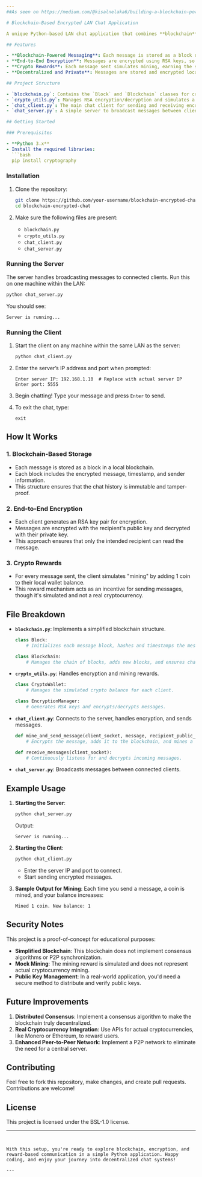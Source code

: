 ```yaml
---
##As seen on https://medium.com/@kisalnelaka6/building-a-blockchain-powered-encrypted-chat-application-with-python-103f116fad34

# Blockchain-Based Encrypted LAN Chat Application

A unique Python-based LAN chat application that combines **blockchain** technology for secure message storage, **end-to-end encryption** for privacy, and a **crypto-reward system** that simulates mining for each message sent.

## Features

- **Blockchain-Powered Messaging**: Each message is stored as a block on a local blockchain, ensuring tamper-proof and immutable chat history.
- **End-to-End Encryption**: Messages are encrypted using RSA keys, so only the intended recipient can decrypt and read them.
- **Crypto Rewards**: Each message sent simulates mining, earning the sender a small reward in their wallet.
- **Decentralized and Private**: Messages are stored and encrypted locally, with no reliance on a central server for message storage.

## Project Structure

- `blockchain.py`: Contains the `Block` and `Blockchain` classes for creating and managing the blockchain.
- `crypto_utils.py`: Manages RSA encryption/decryption and simulates a simple crypto wallet.
- `chat_client.py`: The main chat client for sending and receiving encrypted messages, mining rewards, and adding messages to the blockchain.
- `chat_server.py`: A simple server to broadcast messages between clients over the LAN.

## Getting Started

### Prerequisites

- **Python 3.x**
- Install the required libraries:
  ```bash
  pip install cryptography
  ```

### Installation

1. Clone the repository:
   ```bash
   git clone https://github.com/your-username/blockchain-encrypted-chat.git
   cd blockchain-encrypted-chat
   ```

2. Make sure the following files are present:
   - `blockchain.py`
   - `crypto_utils.py`
   - `chat_client.py`
   - `chat_server.py`

### Running the Server

The server handles broadcasting messages to connected clients. Run this on one machine within the LAN:

```bash
python chat_server.py
```

You should see:
```
Server is running...
```

### Running the Client

1. Start the client on any machine within the same LAN as the server:
   ```bash
   python chat_client.py
   ```
2. Enter the server’s IP address and port when prompted:
   ```
   Enter server IP: 192.168.1.10  # Replace with actual server IP
   Enter port: 5555
   ```
3. Begin chatting! Type your message and press `Enter` to send.

4. To exit the chat, type:
   ```
   exit
   ```

## How It Works

### 1. Blockchain-Based Storage
   - Each message is stored as a block in a local blockchain.
   - Each block includes the encrypted message, timestamp, and sender information.
   - This structure ensures that the chat history is immutable and tamper-proof.

### 2. End-to-End Encryption
   - Each client generates an RSA key pair for encryption.
   - Messages are encrypted with the recipient's public key and decrypted with their private key.
   - This approach ensures that only the intended recipient can read the message.

### 3. Crypto Rewards
   - For every message sent, the client simulates "mining" by adding 1 coin to their local wallet balance.
   - This reward mechanism acts as an incentive for sending messages, though it's simulated and not a real cryptocurrency.

## File Breakdown

- **`blockchain.py`**: Implements a simplified blockchain structure.
  ```python
  class Block:
      # Initializes each message block, hashes and timestamps the message data.

  class Blockchain:
      # Manages the chain of blocks, adds new blocks, and ensures chain validity.
  ```

- **`crypto_utils.py`**: Handles encryption and mining rewards.
  ```python
  class CryptoWallet:
      # Manages the simulated crypto balance for each client.

  class EncryptionManager:
      # Generates RSA keys and encrypts/decrypts messages.
  ```

- **`chat_client.py`**: Connects to the server, handles encryption, and sends messages.
  ```python
  def mine_and_send_message(client_socket, message, recipient_public_key):
      # Encrypts the message, adds it to the blockchain, and mines a reward.

  def receive_messages(client_socket):
      # Continuously listens for and decrypts incoming messages.
  ```

- **`chat_server.py`**: Broadcasts messages between connected clients.

## Example Usage

1. **Starting the Server**:
   ```bash
   python chat_server.py
   ```
   Output:
   ```
   Server is running...
   ```

2. **Starting the Client**:
   ```bash
   python chat_client.py
   ```
   - Enter the server IP and port to connect.
   - Start sending encrypted messages.

3. **Sample Output for Mining**:
   Each time you send a message, a coin is mined, and your balance increases:
   ```
   Mined 1 coin. New balance: 1
   ```

## Security Notes

This project is a proof-of-concept for educational purposes:
- **Simplified Blockchain**: This blockchain does not implement consensus algorithms or P2P synchronization.
- **Mock Mining**: The mining reward is simulated and does not represent actual cryptocurrency mining.
- **Public Key Management**: In a real-world application, you'd need a secure method to distribute and verify public keys.

## Future Improvements

1. **Distributed Consensus**: Implement a consensus algorithm to make the blockchain truly decentralized.
2. **Real Cryptocurrency Integration**: Use APIs for actual cryptocurrencies, like Monero or Ethereum, to reward users.
3. **Enhanced Peer-to-Peer Network**: Implement a P2P network to eliminate the need for a central server.

## Contributing

Feel free to fork this repository, make changes, and create pull requests. Contributions are welcome!

## License

This project is licensed under the BSL-1.0 license.

---
```


With this setup, you're ready to explore blockchain, encryption, and reward-based communication in a simple Python application. Happy coding, and enjoy your journey into decentralized chat systems!

---
